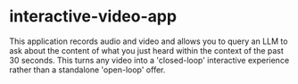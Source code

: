 # interactive-video-app

This application records audio and video and allows you to query an LLM to ask about the content of what you just heard within the context of the past 30 seconds. This turns any video into a 'closed-loop' interactive experience rather than a standalone 'open-loop' offer.
